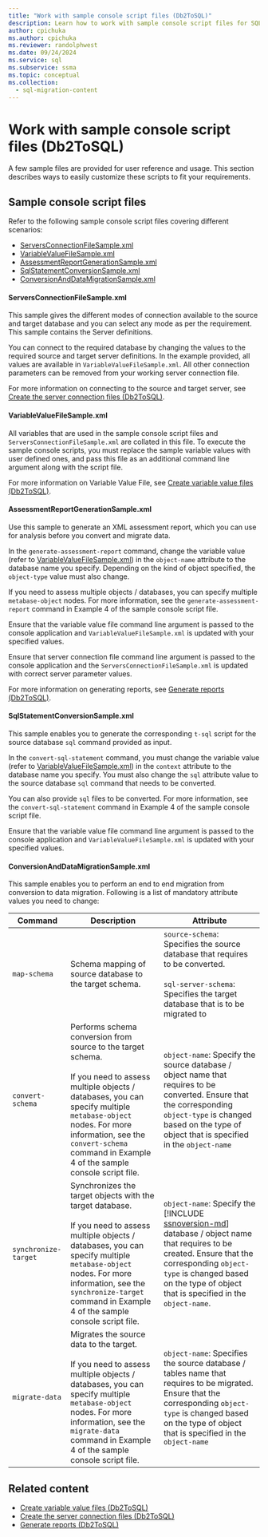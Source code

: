 ```yaml
---
title: "Work with sample console script files (Db2ToSQL)"
description: Learn how to work with sample console script files for SQL Server Migration Assistant for Db2.
author: cpichuka
ms.author: cpichuka
ms.reviewer: randolphwest
ms.date: 09/24/2024
ms.service: sql
ms.subservice: ssma
ms.topic: conceptual
ms.collection:
  - sql-migration-content
---
```

# Work with sample console script files (Db2ToSQL)

A few sample files are provided for user reference and usage. This section describes ways to easily customize these scripts to fit your requirements.

## Sample console script files

Refer to the following sample console script files covering different scenarios:

- [ServersConnectionFileSample.xml](#serversconnectionfilesamplexml)
- [VariableValueFileSample.xml](#variablevaluefilesamplexml)
- [AssessmentReportGenerationSample.xml](#assessmentreportgenerationsamplexml)
- [SqlStatementConversionSample.xml](#sqlstatementconversionsamplexml)
- [ConversionAndDataMigrationSample.xml](#conversionanddatamigrationsamplexml)

#### ServersConnectionFileSample.xml

This sample gives the different modes of connection available to the source and target database and you can select any mode as per the requirement. This sample contains the Server definitions.

You can connect to the required database by changing the values to the required source and target server definitions. In the example provided, all values are available in `VariableValueFileSample.xml`. All other connection parameters can be removed from your working server connection file.

For more information on connecting to the source and target server, see [Create the server connection files (Db2ToSQL)](creating-the-server-connection-files-db2tosql.md).

#### VariableValueFileSample.xml

All variables that are used in the sample console script files and `ServersConnectionFileSample.xml` are collated in this file. To execute the sample console scripts, you must replace the sample variable values with user defined ones, and pass this file as an additional command line argument along with the script file.

For more information on Variable Value File, see [Create variable value files (Db2ToSQL)](creating-variable-value-files-db2tosql.md).

#### AssessmentReportGenerationSample.xml

Use this sample to generate an XML assessment report, which you can use for analysis before you convert and migrate data.

In the `generate-assessment-report` command, change the variable value (refer to [VariableValueFileSample.xml](#variablevaluefilesamplexml)) in the `object-name` attribute to the database name you specify. Depending on the kind of object specified, the `object-type` value must also change.

If you need to assess multiple objects / databases, you can specify multiple `metabase-object` nodes. For more information, see the `generate-assessment-report` command in Example 4 of the sample console script file.

Ensure that the variable value file command line argument is passed to the console application and `VariableValueFileSample.xml` is updated with your specified values.

Ensure that server connection file command line argument is passed to the console application and the `ServersConnectionFileSample.xml` is updated with correct server parameter values.

For more information on generating reports, see [Generate reports (Db2ToSQL)](generating-reports-db2tosql.md).

#### SqlStatementConversionSample.xml

This sample enables you to generate the corresponding `t-sql` script for the source database `sql` command provided as input.

In the `convert-sql-statement` command, you must change the variable value (refer to [VariableValueFileSample.xml](#variablevaluefilesamplexml)) in the `context` attribute to the database name you specify. You must also change the `sql` attribute value to the source database `sql` command that needs to be converted.

You can also provide `sql` files to be converted. For more information, see the `convert-sql-statement` command in Example 4 of the sample console script file.

Ensure that the variable value file command line argument is passed to the console application and `VariableValueFileSample.xml` is updated with your specified values.

#### ConversionAndDataMigrationSample.xml

This sample enables you to perform an end to end migration from conversion to data migration. Following is a list of mandatory attribute values you need to change:

| Command | Description | Attribute |
| --- | --- | --- |
| `map-schema` | Schema mapping of source database to the target schema. | `source-schema`: Specifies the source database that requires to be converted.<br /><br />`sql-server-schema`: Specifies the target database that is to be migrated to |
| `convert-schema` | Performs schema conversion from source to the target schema.<br /><br />If you need to assess multiple objects / databases, you can specify multiple `metabase-object` nodes. For more information, see the `convert-schema` command in Example 4 of the sample console script file. | `object-name`: Specify the source database / object name that requires to be converted. Ensure that the corresponding `object-type` is changed based on the type of object that is specified in the `object-name` |
| `synchronize-target` | Synchronizes the target objects with the target database.<br /><br />If you need to assess multiple objects / databases, you can specify multiple `metabase-object` nodes. For more information, see the `synchronize-target` command in Example 4 of the sample console script file. | `object-name`: Specify the [!INCLUDE [ssnoversion-md](../../includes/ssnoversion-md.md)] database / object name that requires to be created. Ensure that the corresponding `object-type` is changed based on the type of object that is specified in the `object-name`. |
| `migrate-data` | Migrates the source data to the target.<br /><br />If you need to assess multiple objects / databases, you can specify multiple `metabase-object` nodes. For more information, see the `migrate-data` command in Example 4 of the sample console script file. | `object-name`: Specifies the source database / tables name that requires to be migrated. Ensure that the corresponding `object-type` is changed based on the type of object that is specified in the `object-name` |

## Related content

- [Create variable value files (Db2ToSQL)](creating-variable-value-files-db2tosql.md)
- [Create the server connection files (Db2ToSQL)](creating-the-server-connection-files-db2tosql.md)
- [Generate reports (Db2ToSQL)](generating-reports-db2tosql.md)

